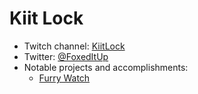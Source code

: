 # Kiit Lock

* Twitch channel: [KiitLock](https://www.twitch.tv/KiitLock)
* Twitter: [@FoxedItUp](https://twitter.com/FoxedItUp)
* Notable projects and accomplishments:
  * [Furry Watch](https://furry.watch)
